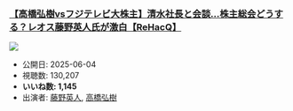 ### [【高橋弘樹vsフジテレビ大株主】清水社長と会談…株主総会どうする？レオス藤野英人氏が激白【ReHacQ】](https://www.youtube.com/watch?v=6xduUcFsXZs)
[![](https://img.youtube.com/vi/6xduUcFsXZs/sddefault.jpg)](https://www.youtube.com/watch?v=6xduUcFsXZs)
-   公開日: 2025-06-04
-   視聴数: 130,207
-   **いいね数: 1,145**
-   出演者: [藤野英人](/rehacq_fan/people/藤野英人 "wikilink"), [高橋弘樹](/rehacq_fan/people/高橋弘樹 "wikilink")
